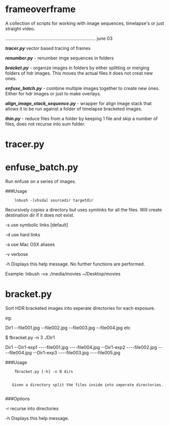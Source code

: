 # frameoverframe

A collection of scripts for working with image sequences, timelapse's or just straight video.

....................................................................... june 03


***tracer.py*** vector based tracing of frames

***renumber.py*** - renumber imge sequences in folders

***bracket.py*** - organize images in folders by either splitting or merging folders of hdr images. This moves the actual files it does not creat new ones.

***enfuse_batch.py*** - combine multiple images together to create new ones. Either for hdr images or just to make overlays.

***align\_image\_stack_sequence.py*** - wrapper for align image stack that allows it to be run against a folder of timelapse bracketed images.

***thin.py*** - reduce files from a folder by keeping 1 file and skip a number of files, does not recurse into sum folder.


# tracer.py





# enfuse_batch.py

Run enfuse on a series of images.




###Usage


```
	lnbush -[vhsda] sourcedir targetdir

```

Recursively copies a directory but uses symlinks for all the files. Will create destination dir if it does not exist.

-s    use symbolic links [default]

-d    use hard links

-a    use Mac OSX aliases

-v    verbose

-h    Displays this help message. No further functions are performed.

Example: lnbush -va  ./media/movies ~/Desktop/movies






# bracket.py

Sort HDR bracketed images into seperate directories for each exposure.

eg:

Dir1
--file001.jpg
--file002.jpg
--file003.jpg
--file004.jpg
etc

$ fbracket.py -n 3 ./Dir1

Dir1
--Dir1-exp1
----file001.jpg
----file004.jpg
--Dir1-exp2
----file002.jpg
----file004.jpg
--Dir1-exp3
----file003.jpg
----file005.jpg

###Usage


```
	fbracket.py [-h] -n N dirs


   Given a directory split the files inside into seperate directories.


```


###Options

-r		recurse into directories

-h    Displays this help message.
